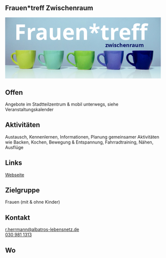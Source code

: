 ## Frauen*treff Zwischenraum
<img id="topmedia" src="Begegnungen/Images/Frauentreff/logo.png" />

## Offen
Angebote im Stadtteilzentrum & mobil unterwegs, siehe Veranstaltungskalender

## Aktivitäten
<p id="activities">
Austausch, Kennenlernen, Informationen, Planung gemeinsamer Aktivitäten wie Backen, Kochen, Bewegung & Entspannung, Fahrradtraining, Nähen, Ausflüge
</p>

## Links
<a target="_blank" href="https://www.albatros-lebensnetz.de/stadtteilzentrum-hohenschoenhausen-sued/frauentreff/ ">Webseite</a><br>

## Zielgruppe
Frauen (mit & ohne Kinder)

## Kontakt
[r.herrmann@albatros-lebensnetz.de](mailto:r.herrmann@albatros-lebensnetz.de)<br>
<a href="tel:+49309811313">030 981 1313</a> 

## Wo
<div id="gmap"></div>
<script>window.onload = showMap('Wartenberger Straße 24, 13053 Berlin', 0, 'gmap_mini')</script>

